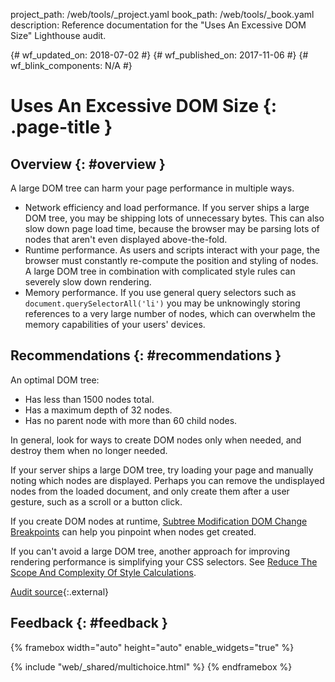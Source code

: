 project_path: /web/tools/_project.yaml
book_path: /web/tools/_book.yaml
description: Reference documentation for the "Uses An Excessive DOM Size" Lighthouse audit.

{# wf_updated_on: 2018-07-02 #}
{# wf_published_on: 2017-11-06 #}
{# wf_blink_components: N/A #}

# Uses An Excessive DOM Size  {: .page-title }

## Overview {: #overview }

A large DOM tree can harm your page performance in multiple ways.

* Network efficiency and load performance. If you server ships a large DOM tree, you may be
  shipping lots of unnecessary bytes. This can also slow down page load time, because the
  browser may be parsing lots of nodes that aren't even displayed above-the-fold.
* Runtime performance. As users and scripts interact with your page, the browser must constantly
  re-compute the position and styling of nodes. A large DOM tree in combination with complicated
  style rules can severely slow down rendering.
* Memory performance. If you use general query selectors such as `document.querySelectorAll('li')`
  you may be unknowingly storing references to a very large number of nodes, which can overwhelm
  the memory capabilities of your users' devices.

## Recommendations {: #recommendations }

An optimal DOM tree:

* Has less than 1500 nodes total.
* Has a maximum depth of 32 nodes.
* Has no parent node with more than 60 child nodes.

In general, look for ways to create DOM nodes only when needed, and destroy them when no
longer needed. 

If your server ships a large DOM tree, try loading your page and manually
noting which nodes are displayed. Perhaps you can remove the undisplayed nodes from the loaded
document, and only create them after a user gesture, such as a scroll or a button click.

If you create DOM nodes at runtime, [Subtree Modification DOM Change Breakpoints][Breakpoints]
can help you pinpoint when nodes get created.

[Breakpoints]: /web/tools/chrome-devtools/javascript/breakpoints#dom

If you can't avoid a large DOM tree, another approach for improving rendering performance is
simplifying your CSS selectors. See [Reduce The Scope And Complexity Of Style
Calculations][Style].

[Style]: /web/fundamentals/performance/rendering/reduce-the-scope-and-complexity-of-style-calculations

[Audit source][src]{:.external}

[src]: https://github.com/GoogleChrome/lighthouse/blob/master/lighthouse-core/audits/dobetterweb/dom-size.js

## Feedback {: #feedback }

{% framebox width="auto" height="auto" enable_widgets="true" %}

<script>
var label = 'DOM Size / Helpful';
var url = 'https://github.com/google/webfundamentals/issues/new?title=[' +
      label + ']';
var feedback = {
  "category": "Lighthouse",
  "choices": [
    {
      "button": {
        "text": "This Doc Was Helpful"
      },
      "response": "Thanks for the feedback.",
      "analytics": {
        "label": label
      }
    },
    {
      "button": {
        "text": "This Doc Was Not Helpful"
      },
      "response": 'Sorry to hear that. Please <a href="' + url +
          '" target="_blank">open a GitHub issue</a> and tell us how to ' +
          'make it better.',
      "analytics": {
        "label": label,
        "value": 0
      }
    }
  ]
};
</script>

{% include "web/_shared/multichoice.html" %}
{% endframebox %}
